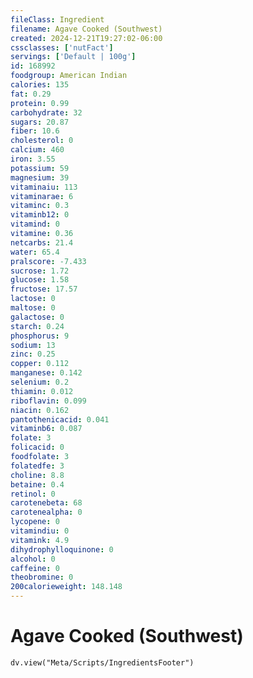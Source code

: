 ```yaml
---
fileClass: Ingredient
filename: Agave Cooked (Southwest)
created: 2024-12-21T19:27:02-06:00
cssclasses: ['nutFact']
servings: ['Default | 100g']
id: 168992
foodgroup: American Indian
calories: 135
fat: 0.29
protein: 0.99
carbohydrate: 32
sugars: 20.87
fiber: 10.6
cholesterol: 0
calcium: 460
iron: 3.55
potassium: 59
magnesium: 39
vitaminaiu: 113
vitaminarae: 6
vitaminc: 0.3
vitaminb12: 0
vitamind: 0
vitamine: 0.36
netcarbs: 21.4
water: 65.4
pralscore: -7.433
sucrose: 1.72
glucose: 1.58
fructose: 17.57
lactose: 0
maltose: 0
galactose: 0
starch: 0.24
phosphorus: 9
sodium: 13
zinc: 0.25
copper: 0.112
manganese: 0.142
selenium: 0.2
thiamin: 0.012
riboflavin: 0.099
niacin: 0.162
pantothenicacid: 0.041
vitaminb6: 0.087
folate: 3
folicacid: 0
foodfolate: 3
folatedfe: 3
choline: 8.8
betaine: 0.4
retinol: 0
carotenebeta: 68
carotenealpha: 0
lycopene: 0
vitamindiu: 0
vitamink: 4.9
dihydrophylloquinone: 0
alcohol: 0
caffeine: 0
theobromine: 0
200calorieweight: 148.148
---
```


# Agave Cooked (Southwest)

```dataviewjs
dv.view("Meta/Scripts/IngredientsFooter")
```